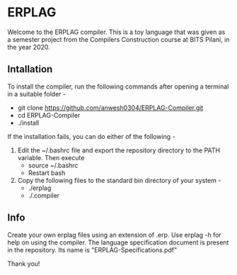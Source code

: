 # ERPLAG

Welcome to the ERPLAG compiler. This is a toy language that was given as a semester project from the Compilers Construction course at BITS Pilani, in the year 2020. 

## Intallation
To install the compiler, run the following commands after opening a terminal in a suitable folder -

   - git clone https://github.com/anwesh0304/ERPLAG-Compiler.git
   - cd ERPLAG-Compiler
   - ./install

If the installation fails, you can do either of the following -
1. Edit the ~/.bashrc file and export the repository directory to the PATH variable. Then execute
   - source ~/.bashrc
   - Restart bash
2. Copy the following files to the standard bin directory of your system -
   - ./erplag
   - ./.compiler
   
## Info
   
Create your own erplag files using an extension of .erp. Use erplag -h for help on using the compiler.
The language specification document is present in the repository. Its name is "ERPLAG-Specifications.pdf"

Thank you!
